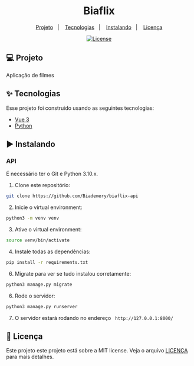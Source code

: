 <h1 align="center">Biaflix</h1>

<p align="center">
  <a href="#-projeto">Projeto</a>&nbsp;&nbsp;&nbsp;|&nbsp;&nbsp;&nbsp;
  <a href="#-tecnologias">Tecnologias</a>&nbsp;&nbsp;&nbsp;|&nbsp;&nbsp;&nbsp;
  <a href="#%EF%B8%8F-instalando">Instalando</a>&nbsp;&nbsp;&nbsp;|&nbsp;&nbsp;&nbsp;
  <a href="#-licença">Licença</a>
</p>

<p align="center">
  <a href="#-license">
    <img alt="License" src="https://img.shields.io/static/v1?label=license&message=MIT&color=4a79a5&labelColor=000000">
  </a>
</p>

## 💻 Projeto

Aplicação de filmes

## ✨ Tecnologias

Esse projeto foi construido usando as seguintes tecnologias:

- [Vue 3](https://www.vuejs.org/)
- [Python](https://www.python.org/)

## ▶️ Instalando

### API

É necessário ter o Git e Python 3.10.x.

1. Clone este repositório:

```sh
git clone https://github.com/Biademery/biaflix-api
```

2. Inicie o virtual environment:

```sh
python3 -m venv venv
```

3. Ative o virtual environment:

```sh
source venv/bin/activate
```

4. Instale todas as dependências:

```sh
pip install -r requirements.txt
```

6. Migrate para ver se tudo instalou corretamente:

```sh
python3 manage.py migrate
```

6. Rode o servidor:

```sh
python3 manage.py runserver
```

7. O servidor estará rodando no endereço ` http://127.0.0.1:8000/`

## 📝 Licença

Este projeto este projeto está sobre a MIT license. Veja o arquivo [LICENÇA](LICENSE.md) para mais detalhes.
